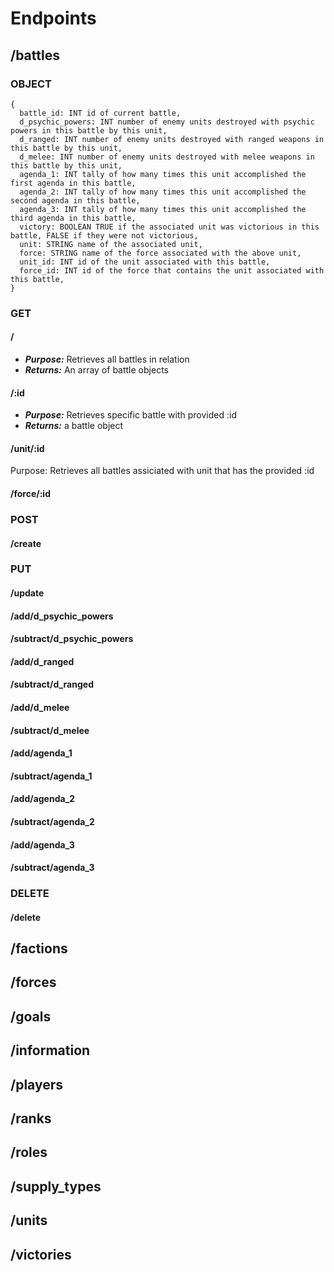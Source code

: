 # Endpoints
## /battles
### OBJECT
```
{
  battle_id: INT id of current battle,
  d_psychic_powers: INT number of enemy units destroyed with psychic powers in this battle by this unit,
  d_ranged: INT number of enemy units destroyed with ranged weapons in this battle by this unit,
  d_melee: INT number of enemy units destroyed with melee weapons in this battle by this unit,
  agenda_1: INT tally of how many times this unit accomplished the first agenda in this battle,
  agenda_2: INT tally of how many times this unit accomplished the second agenda in this battle,
  agenda_3: INT tally of how many times this unit accomplished the third agenda in this battle,
  victory: BOOLEAN TRUE if the associated unit was victorious in this battle, FALSE if they were not victorious,
  unit: STRING name of the associated unit,
  force: STRING name of the force associated with the above unit,
  unit_id: INT id of the unit associated with this battle,
  force_id: INT id of the force that contains the unit associated with this battle,
}
```
### GET
#### /
+ ***Purpose:*** Retrieves all battles in relation
+ ***Returns:*** An array of battle objects
#### /:id
+ ***Purpose:*** Retrieves specific battle with provided :id
+ ***Returns:*** a battle object
#### /unit/:id
Purpose: Retrieves all battles assiciated with unit that has the provided :id
#### /force/:id
### POST
#### /create
### PUT
#### /update
#### /add/d_psychic_powers
#### /subtract/d_psychic_powers
#### /add/d_ranged
#### /subtract/d_ranged
#### /add/d_melee
#### /subtract/d_melee
#### /add/agenda_1
#### /subtract/agenda_1
#### /add/agenda_2
#### /subtract/agenda_2
#### /add/agenda_3
#### /subtract/agenda_3
### DELETE
#### /delete
## /factions
## /forces
## /goals
## /information
## /players
## /ranks
## /roles
## /supply_types
## /units
## /victories
